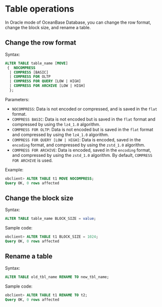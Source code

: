 # Table operations

In Oracle mode of OceanBase Database, you can change the row format, change the block size, and rename a table.

## Change the row format

Syntax:

```sql
ALTER TABLE table_name [MOVE]
 {  NOCOMPRESS
  | COMPRESS [BASIC]
  | COMPRESS FOR OLTP
  | COMPRESS FOR QUERY [LOW | HIGH]
  | COMPRESS FOR ARCHIVE [LOW | HIGH]
  };
```

Parameters:

* `NOCOMPRESS`: Data is not encoded or compressed, and is saved in the `flat` format.
* `COMPRESS BASIC`: Data is not encoded but is saved in the `flat` format and compressed by using the `lz4_1.0` algorithm.
* `COMPRESS FOR OLTP`: Data is not encoded but is saved in the `flat` format and compressed by using the `lz4_1.0` algorithm.
* `COMPRESS FOR QUERY [LOW | HIGH]`: Data is encoded, saved in the `encoding` format, and compressed by using the `zstd_1.0` algorithm.
* `COMPRESS FOR ARCHIVE`: Data is encoded, saved in the `encoding` format, and compressed by using the `zstd_1.0` algorithm. By default, `COMPRESS FOR ARCHIVE` is used.

Example:

```sql
obclient> ALTER TABLE t1 MOVE NOCOMPRESS;
Query OK, 0 rows affected
```

## Change the block size

Syntax:

```sql
ALTER TABLE table_name BLOCK_SIZE = value;
```

Sample code:

```sql
obclient> ALTER TABLE t1 BLOCK_SIZE = 1024;
Query OK, 0 rows affected
```

## Rename a table

Syntax:

```sql
ALTER TABLE old_tbl_name RENAME TO new_tbl_name;
```

Sample code:

```sql
obclient> ALTER TABLE t1 RENAME TO t2;
Query OK, 0 rows affected
```
